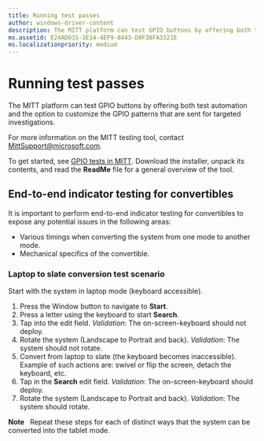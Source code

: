 ```yaml
---
title: Running test passes
author: windows-driver-content
description: The MITT platform can test GPIO buttons by offering both test automation and the option to customize the GPIO patterns that are sent for targeted investigations.
ms.assetid: E24AD015-1E14-4EF9-8443-D0F38FA3321E
ms.localizationpriority: medium
---
```


# Running test passes


The MITT platform can test GPIO buttons by offering both test automation and the option to customize the GPIO patterns that are sent for targeted investigations.

For more information on the MITT testing tool, contact MittSupport@microsoft.com.

To get started, see [GPIO tests in MITT](https://msdn.microsoft.com/library/windows/hardware/dn919780). Download the installer, unpack its contents, and read the **ReadMe** file for a general overview of the tool.

## <span id="End-to-end_indicator_testing_for_convertibles"></span><span id="end-to-end_indicator_testing_for_convertibles"></span><span id="END-TO-END_INDICATOR_TESTING_FOR_CONVERTIBLES"></span>End-to-end indicator testing for convertibles


It is important to perform end-to-end indicator testing for convertibles to expose any potential issues in the following areas:

-   Various timings when converting the system from one mode to another mode.
-   Mechanical specifics of the convertible.

### <span id="Laptop_to_slate_conversion_test_scenario"></span><span id="laptop_to_slate_conversion_test_scenario"></span><span id="LAPTOP_TO_SLATE_CONVERSION_TEST_SCENARIO"></span>Laptop to slate conversion test scenario

Start with the system in laptop mode (keyboard accessible).

1.  Press the Window button to navigate to **Start**.
2.  Press a letter using the keyboard to start **Search**.
3.  Tap into the edit field. *Validation*: The on-screen-keyboard should not deploy.
4.  Rotate the system (Landscape to Portrait and back). *Validation*: The system should not rotate.
5.  Convert from laptop to slate (the keyboard becomes inaccessible). Example of such actions are: swivel or flip the screen, detach the keyboard, etc.
6.  Tap in the **Search** edit field. *Validation*: The on-screen-keyboard should deploy.
7.  Rotate the system (Landscape to Portrait and back). *Validation*: The system should rotate.

**Note**  
Repeat these steps for each of distinct ways that the system can be converted into the tablet mode.

 

 

 




